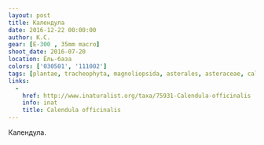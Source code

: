 ```yaml
---
layout: post
title: Календула
date: 2016-12-22 00:00:00
author: К.С.
gear: [E-300 , 35mm macro]
shoot_date: 2016-07-20
location: Ёль-база
colors: ['030501', '111002']
tags: [plantae, tracheophyta, magnoliopsida, asterales, asteraceae, calendula, calendula officinalis]
links:
  -
    href: http://www.inaturalist.org/taxa/75931-Calendula-officinalis
    info: inat
    title: Calendula officinalis
---
```


Календула.
